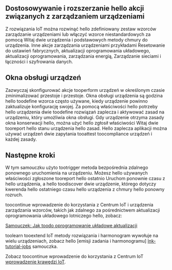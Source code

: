 ## <a name="customize-and-extend-hello-device-management-actions"></a>Dostosowywanie i rozszerzanie hello akcji związanych z zarządzaniem urządzeniami

Z rozwiązania IoT można rozwinąć hello zdefiniowany zestaw wzorców zarządzanie urządzeniami lub włączyć wzorce niestandardowych za pomocą Witaj dwie urządzenia i podstawowych metody chmury do urządzenia. Inne akcje zarządzania urządzeniami przykładami Resetowanie do ustawień fabrycznych, aktualizacji oprogramowania układowego, aktualizacji oprogramowania, zarządzania energią, Zarządzanie sieciami i łączności i szyfrowania danych.

## <a name="device-maintenance-windows"></a>Okna obsługi urządzeń

Zazwyczaj skonfigurować akcje tooperform urządzeń w określonym czasie zminimalizować przestoje i przestoje. Okna obsługi urządzenia są godzina hello toodefine wzorca często używane, kiedy urządzenie powinno zaktualizuje konfigurację swojej. Za pomocą właściwości hello potrzeby hello urządzenia dwie toodefine rozwiązań zaplecza i aktywować zasad na urządzeniu, który umożliwia okna obsługi. Gdy urządzenie otrzyma zasady okna konserwacji hello, można użyć hello zgłosił właściwości Witaj dwie tooreport hello stanu urządzenia hello zasad. Hello zaplecza aplikacji można używać urządzeń dwie zapytania tooattest toocompliance urządzeń i każdej zasady.

## <a name="next-steps"></a>Następne kroki

W tym samouczku użyto tootrigger metoda bezpośrednia zdalnego ponownego uruchomienia na urządzeniu. Możesz hello używanych właściwości zgłoszone tooreport hello ostatnio Uruchom ponownie czasu z hello urządzenia, a hello toodiscover dwie urządzenie, którego dotyczy kwerenda hello ostatniego czasu hello urządzenia z chmury hello ponowny rozruch.

toocontinue wprowadzenie do korzystania z Centrum IoT i urządzenia zarządzania wzorców, takich jak zdalnego za pośrednictwem aktualizacji oprogramowania układowego lotniczego hello, zobacz:

[Samouczek: Jak toodo oprogramowanie układowe aktualizacji][lnk-fwupdate]

toolearn tooextend IoT metody rozwiązania i harmonogram wywołuje na wielu urządzeniach, zobacz hello [emisji zadania i harmonogramu] [ lnk-tutorial-jobs] samouczka.

Zobacz toocontinue wprowadzenie do korzystania z Centrum IoT [wprowadzenie krawędzi IoT][lnk-iot-edge].

[lnk-fwupdate]: ../articles/iot-hub/iot-hub-node-node-firmware-update.md
[lnk-tutorial-jobs]: ../articles/iot-hub/iot-hub-node-node-schedule-jobs.md
[lnk-iot-edge]: ../articles/iot-hub/iot-hub-linux-iot-edge-get-started.md